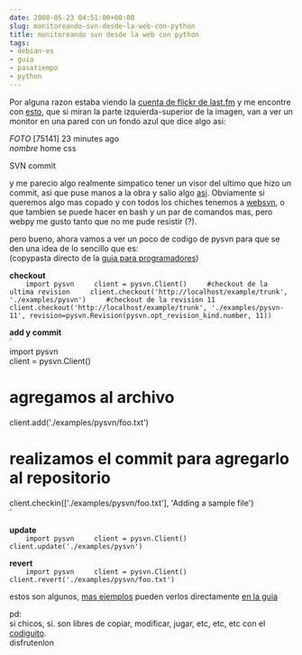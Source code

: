 ```yaml
---  
date: 2008-05-23 04:51:00+00:00  
slug: monitoreando-svn-desde-la-web-con-python  
title: monitoreando svn desde la web con python  
tags:  
- debian-es  
- guia  
- pasatiempo  
- python  
---  
```

  
Por alguna razon estaba viendo la [cuenta de flickr de last.fm](http://flickr.com/photos/lastfm/) y me encontre con [esto](http://flickr.com/photos/lastfm/2493931213/sizes/o/), que si miran la parte izquierda-superior de la imagen, van a ver un monitor en una pared con un fondo azul que dice algo asi:    
    
  
  
>    
*FOTO* [75141] 23 minutes ago    
*nombre* home css    
    
SVN commit    
  
  
   
    
y me parecio algo realmente simpatico tener un visor del ultimo que hizo un commit, asi que puse manos a la obra y salio algo [asi](http://mlizaur.unixpod.com/py/svnwebpy/svnweb.py). Obviamente si queremos algo mas copado y con todos los chiches tenemos a [websvn](http://websvn.tigris.org/), o que tambien se puede hacer en bash y un par de comandos mas, pero webpy me gusto tanto que no me pude resistir (?).    
    
pero bueno, ahora vamos a ver un poco de codigo de pysvn para que se den una idea de lo sencillo que es:    
(copypasta directo de la [guia para programadores](http://pysvn.tigris.org/docs/pysvn_prog_guide.html))    
    
    
**checkout**    
`    
import pysvn    
client = pysvn.Client()    
#checkout de la ultima revision    
client.checkout('http://localhost/example/trunk', './examples/pysvn')    
#checkout de la revision 11    
client.checkout('http://localhost/example/trunk', './examples/pysvn-11', revision=pysvn.Revision(pysvn.opt_revision_kind.number, 11))    
`    
    
**add y commit**    
`    
import pysvn    
client = pysvn.Client()    
# agregamos al archivo    
client.add('./examples/pysvn/foo.txt')    
# realizamos el commit para agregarlo al repositorio    
client.checkin(['./examples/pysvn/foo.txt'], 'Adding a sample file')    
`    
    
**update**    
`    
import pysvn    
client = pysvn.Client()    
client.update('./examples/pysvn')    
`    
    
**revert**    
`    
import pysvn    
client = pysvn.Client()    
client.revert('./examples/pysvn/foo.txt')    
`    
    
estos son algunos, [mas ejemplos](http://pysvn.tigris.org/docs/pysvn_prog_guide.html) pueden verlos directamente [en la guia](http://pysvn.tigris.org/docs/pysvn_prog_ref.html)    
    
pd:    
si chicos, si. son libres de copiar, modificar, jugar, etc, etc, etc con el [codiguito](http://mlizaur.unixpod.com/py/svnwebpy/svnweb.py).    
disfrutenlon  
